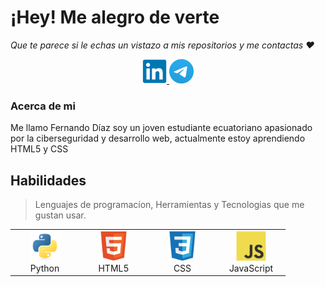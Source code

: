 <h1 align="Left">¡Hey! Me alegro de verte</h1>
<p>
  <i>Que te parece si le echas un vistazo a mis repositorios y me contactas&nbsp♥</i>
</p>
 <p align="center">
  <a href="https://www.linkedin.com/in/nahimdiaz/"> <img src="https://github.com/devicons/devicon/blob/master/icons/linkedin/linkedin-original.svg" witdth="100" height="39"/>
  </a>
  <a href="https://twitter.com/NahimDev> <img src="https://github.com/devicons/devicon/blob/master/icons/twitter/twitter-original.svg" witdth="100" height="39"/>
  </a>
  <a href="https://t.me/NahimD"> <img src="./images/t_logo.svg" witdth="100" height="39"/></a>
</p>

### Acerca de mi
<p>Me llamo Fernando Díaz soy un joven estudiante ecuatoriano apasionado por la ciberseguridad y desarrollo web, actualmente estoy aprendiendo HTML5 y CSS</p>
<!--- Sección de mis habilidades ---->
<h2 align="left">Habilidades</h2>

> Lenguajes de programacíon, Herramientas y Tecnologias que me gustan usar.
<table>
  <tr>
    <td align="center" width="96">
      <a>
        <img src="https://github.com/devicons/devicon/blob/master/icons/python/python-original.svg" width="48" height="48" alt="Python" />
      </a>
      <br>Python
    </td>
    <td align="center" width="96">
      <a>
        <img src="https://github.com/devicons/devicon/blob/master/icons/html5/html5-original.svg" width="48" height="48" alt="HTML5" />
      </a>
      <br>HTML5
    </td>
    <td align="center" width="96">
      <a>
        <img src="https://github.com/devicons/devicon/blob/master/icons/css3/css3-original.svg" width="48" height="48" alt="CSS" />
      </a>
      <br>CSS
    </td>
    <td align="center" width="96">
      <a>
        <img src="https://github.com/devicons/devicon/blob/master/icons/javascript/javascript-original.svg" width="48" height="48" alt="JavaScript" />
      </a>
      <br>JavaScript
    </td>
  </tr>
</table>
<!---
Nahim-Diaz/Nahim-Diaz is a ✨ special ✨ repository because its `README.md` (this file) appears on your GitHub profile.
You can click the Preview link to take a look at your changes.
---
